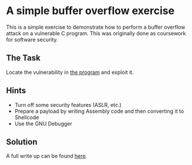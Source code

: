 # A simple buffer overflow exercise
This is a simple exercise to demonstrate how to perform a buffer overflow attack on a vulnerable C program. This was originally done as coursework for software security.

## The Task
Locate the vulnerability in [the program](blame.c) and exploit it.

## Hints
* Turn off some security features (ASLR, etc.)
* Prepare a payload by writing Assembly code and then converting it to Shellcode
* Use the GNU Debugger

## Solution
A full write up can be found [here](Writeup.pdf).

